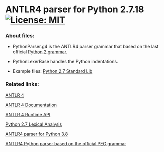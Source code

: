 # ANTLR4 parser for Python 2.7.18 &nbsp; [![License: MIT](https://img.shields.io/badge/License-MIT-yellow.svg)](https://opensource.org/licenses/MIT)

### About files:
 - PythonParser.g4
   is the ANTLR4 parser grammar that based on the last official [Python 2 grammar](https://docs.python.org/2.7/reference/grammar.html).

 - PythonLexerBase
   handles the Python indentations.
   
 - Example files: [Python 2.7 Standard Lib](https://github.com/certik/python-2.7/tree/master/Lib)


### Related links:
[ANTLR 4](https://www.antlr.org/)

[ANTLR 4 Documentation](https://github.com/antlr/antlr4/tree/master/doc)

[ANTLR 4 Runtime API](https://www.antlr.org/api/Java/)

[Python 2.7 Lexical Analysis](https://docs.python.org/2.7/reference/lexical_analysis.html)

[ANTLR4 parser for Python 3.8](https://github.com/RobEin/ANTLR4-parser-for-Python-3.8)

[ANTLR4 Python parser based on the official PEG grammar](https://github.com/RobEin/ANTLR4-Python-parser-by-PEG)
